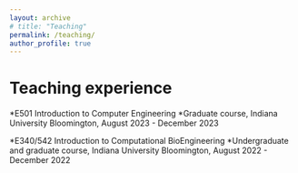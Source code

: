 ```yaml
---
layout: archive
# title: "Teaching"
permalink: /teaching/
author_profile: true
---
```


Teaching experience
======  
*E501 Introduction to Computer Engineering
  *Graduate course, Indiana University Bloomington, August 2023 - December 2023 

*E340/542 Introduction to Computational BioEngineering
  *Undergraduate and graduate course, Indiana University Bloomington, August 2022 - December 2022 

